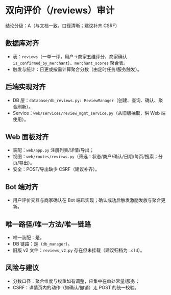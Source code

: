 # 双向评价（/reviews）审计

结论分级：A（与文档一致，口径清晰；建议补齐 CSRF）

## 数据库对齐
- 表：`reviews`（一单一评，用户→商家五维评分，商家确认 `is_confirmed_by_merchant`）、`merchant_scores` 聚合表。
- 触发与统计：日更或按需计算聚合分数（由定时任务/服务触发）。

## 后端实现对齐
- DB 层：`database/db_reviews.py: ReviewManager`（创建、查询、确认、聚合刷新）。
- Service：`web/services/review_mgmt_service.py`（从旧版抽取，供 Web 端使用）。

## Web 面板对齐
- 装配：`web/app.py` 注册列表/详情/导出；
- 视图：`web/routes/reviews.py`（筛选：状态/商户/确认/日期/每页/搜索；分页/导出）。
- 安全：POST/导出缺少 CSRF（建议补齐）。

## Bot 端对齐
- 用户评价交互与商家确认在 Bot 端已实现；确认成功后触发激励发放与聚合更新。

## 唯一路径/唯一方法/唯一链路
- 唯一装配：是。
- DB 链路：是（`db_manager`）。
- 旧版 v2 文件：`reviews_v2.py` 存在但未挂载（建议归档为 `.old`）。

## 风险与建议
- 分数口径：聚合维度与权重如有调整，应集中在单处常量/服务；
- CSRF：详情页内的动作（如确认/撤销）走 POST 的统一校验。

